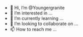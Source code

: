 - 👋 Hi, I’m @Youngergranite
- 👀 I’m interested in ...
- 🌱 I’m currently learning ...
- 💞️ I’m looking to collaborate on ...
- 📫 How to reach me ...

<!---
Youngergranite/Youngergranite is a ✨ special ✨ repository because its `README.md` (this file) appears on your GitHub profile.
You can click the Preview link to take a look at your changes.
--->
